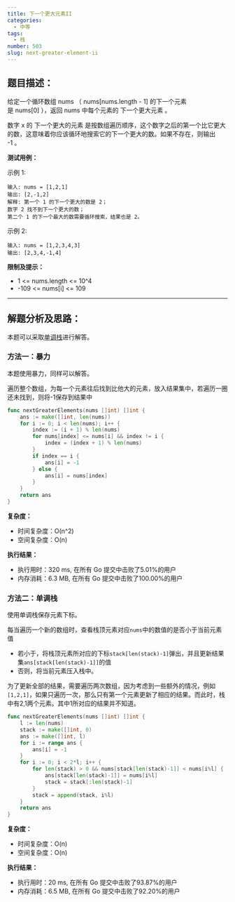 ```yaml
---
title: 下一个更大元素II
categories:
  - 中等
tags:
  - 栈
number: 503
slug: next-greater-element-ii
---
```


## 题目描述：

给定一个循环数组 nums （ nums[nums.length - 1] 的下一个元素是 nums[0] ），返回 nums 中每个元素的 下一个更大元素 。

数字 x 的 下一个更大的元素 是按数组遍历顺序，这个数字之后的第一个比它更大的数，这意味着你应该循环地搜索它的下一个更大的数。如果不存在，则输出 -1 。


**测试用例：**

示例 1:
```
输入: nums = [1,2,1]
输出: [2,-1,2]
解释: 第一个 1 的下一个更大的数是 2；
数字 2 找不到下一个更大的数；
第二个 1 的下一个最大的数需要循环搜索，结果也是 2。
```
示例 2:
```
输入: nums = [1,2,3,4,3]
输出: [2,3,4,-1,4]
```

**限制及提示：**
- 1 <= nums.length <= 10^4
- -109 <= nums[i] <= 109

---
## 解题分析及思路：

本题可以采取[单调栈](//MonotonicStack)进行解答。

### 方法一：暴力

本题使用暴力，同样可以解答。

遍历整个数组，为每一个元素往后找到比他大的元素，放入结果集中，若遍历一圈还未找到，则将-1保存到结果中
```go
func nextGreaterElements(nums []int) []int {
	ans := make([]int, len(nums))
	for i := 0; i < len(nums); i++ {
		index := (i + 1) % len(nums)
		for nums[index] <= nums[i] && index != i {
			index = (index + 1) % len(nums)
		}
		if index == i {
			ans[i] = -1
		} else {
			ans[i] = nums[index]
		}
	}
	return ans
}
```
**复杂度：**

- 时间复杂度：O(n^2)
- 空间复杂度：O(n)


**执行结果：**

- 执行用时：320 ms, 在所有 Go 提交中击败了5.01%的用户
- 内存消耗：6.3 MB, 在所有 Go 提交中击败了100.00%的用户



### 方法二：单调栈

使用单调栈保存元素下标。

每当遍历一个新的数组时，查看栈顶元素对应`nums`中的数值的是否小于当前元素值

- 若小于，将栈顶元素所对应的下标`stack[len(stack)-1]`弹出，并且更新结果集`ans[stack[len(stack)-1]]`的值
- 否则，将当前元素压入栈中。

为了更新全部的结果，需要遍历两次数组，因为考虑到一些额外的情况，例如`[1,2,1]`，如果只遍历一次，那么只有第一个元素更新了相应的结果。而此时，栈中有2,1两个元素。其中1所对应的结果并不知道。
```go
func nextGreaterElements(nums []int) []int {
	l := len(nums)
	stack := make([]int, 0)
	ans := make([]int, l)
	for i := range ans {
		ans[i] = -1
	}
	for i := 0; i < 2*l; i++ {
		for len(stack) > 0 && nums[stack[len(stack)-1]] < nums[i%l] {
			ans[stack[len(stack)-1]] = nums[i%l]
			stack = stack[:len(stack)-1]
		}
		stack = append(stack, i%l)
	}
	return ans
}
```

**复杂度：**

- 时间复杂度：O(n)
- 空间复杂度：O(n)

**执行结果：**

- 执行用时：20 ms, 在所有 Go 提交中击败了93.87%的用户
- 内存消耗：6.5 MB, 在所有 Go 提交中击败了92.20%的用户
